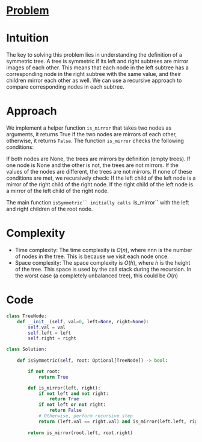 # [Problem](https://leetcode.com/problems/symmetric-tree/description/)

# Intuition
The key to solving this problem lies in understanding the definition of a symmetric tree. A tree is symmetric if its left and right subtrees are mirror images of each other. This means that each node in the left subtree has a corresponding node in the right subtree with the same value, and their children mirror each other as well. We can use a recursive approach to compare corresponding nodes in each subtree.

# Approach
We implement a helper function `is_mirror` that takes two nodes as arguments, it returns True if the two nodes are mirrors of each other, otherwise, it returns `False`. The function `is_mirror` checks the following conditions:

If both nodes are None, the trees are mirrors by definition (empty trees).
If one node is None and the other is not, the trees are not mirrors.
If the values of the nodes are different, the trees are not mirrors.
If none of these conditions are met, we recursively check:
If the left child of the left node is a mirror of the right child of the right node.
If the right child of the left node is a mirror of the left child of the right node.

The main function `isSymmetric`` initially calls `is_mirror`` with the left and right children of the root node.

# Complexity
- Time complexity: The time complexity is $O(n)$, where nnn is the number of nodes in the tree. This is because we visit each node once.
- Space complexity: The space complexity is $O(h)$, where $h$ is the height of the tree. This space is used by the call stack during the recursion. In the worst case (a completely unbalanced tree), this could be $O(n)$


# Code
```python
class TreeNode:
    def __init__(self, val=0, left=None, right=None):
        self.val = val
        self.left = left
        self.right = right

class Solution:
    
    def isSymmetric(self, root: Optional[TreeNode]) -> bool:

        if not root:
            return True

        def is_mirror(left, right):
            if not left and not right:
                return True
            if not left or not right:
                return False
            # Otherwise, perform recursive step
            return (left.val == right.val) and is_mirror(left.left, right.right) and is_mirror(left.right, right.left)
        
        return is_mirror(root.left, root.right)
```
